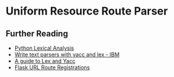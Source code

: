 # Uniform Resource Route Parser

## Further Reading

* [Python Lexical Analysis](https://docs.python.org/3/reference/lexical_analysis.html)
* [Write text parsers with yacc and lex - IBM](https://developer.ibm.com/tutorials/au-lexyacc/)
* [A guide to Lex and Yacc](https://arcb.csc.ncsu.edu/~mueller/codeopt/codeopt00/y_man.pdf)
* [Flask URL Route Registrations](https://flask.palletsprojects.com/en/latest/api/#url-route-registrations)
